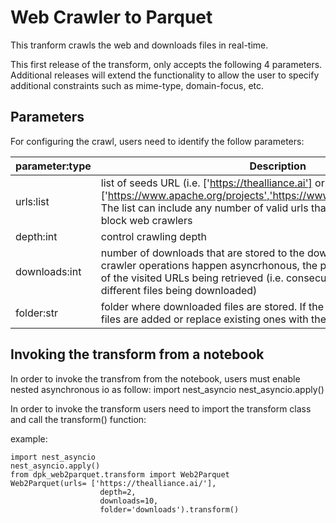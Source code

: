 # Web Crawler to Parquet

This tranform crawls the web and downloads files in real-time.

This first release of the transform, only accepts the following 4 parameters. Additional releases will extend the functionality to allow the user to specify additional constraints such as mime-type, domain-focus, etc.


## Parameters

For configuring the crawl, users need to identify the follow parameters:

| parameter:type | Description |
| --- | --- |
| urls:list | list of seeds URL (i.e. ['https://thealliance.ai'] or ['https://www.apache.org/projects','https://www.apache.org/foundation']). The list can include any number of valid urls that are not configured to block web crawlers |
|depth:int | control crawling depth |
| downloads:int | number of downloads that are stored to the download folder. Since the crawler operations happen asyncrhonous, the process can result in any 10 of the visited URLs being retrieved (i.e. consecutive runs can result in different files being downloaded) |
| folder:str | folder where downloaded files are stored. If the folder is not empty, new files are  added or replace existing ones with the same URLs |


## Invoking the transform from a notebook

In order to invoke the transfrom from the notebook, users must enable nested asynchronous io as follow:
import nest_asyncio
nest_asyncio.apply()

In order to invoke the transform users need to import the transform class and call the transform() function:

example:
```
import nest_asyncio
nest_asyncio.apply()
from dpk_web2parquet.transform import Web2Parquet
Web2Parquet(urls= ['https://thealliance.ai/'],
                    depth=2, 
                    downloads=10,
                    folder='downloads').transform()
````